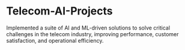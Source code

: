 # Telecom-AI-Projects
Implemented a suite of AI and ML-driven solutions to solve critical challenges in the telecom industry, improving performance, customer satisfaction, and operational efficiency.
